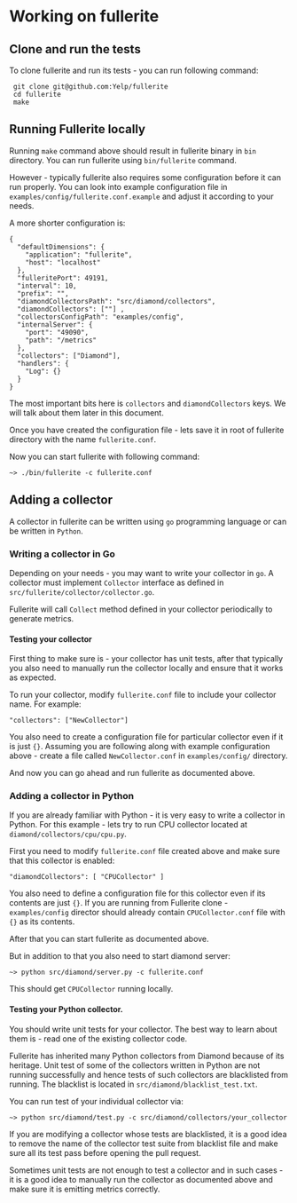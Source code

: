 # Working on fullerite

## Clone and run the tests

To clone fullerite and run its tests - you can run following command:

```
 git clone git@github.com:Yelp/fullerite
 cd fullerite
 make
```

## Running Fullerite locally

Running `make` command above should result in fullerite binary in `bin` directory.
You can run fullerite using `bin/fullerite` command.

However - typically fullerite also requires some configuration before it can
run properly. You can look into example configuration file in `examples/config/fullerite.conf.example`
and adjust it according to your needs.

A more shorter configuration is:

```
{
  "defaultDimensions": {
    "application": "fullerite",
    "host": "localhost"
  },
  "fulleritePort": 49191,
  "interval": 10,
  "prefix": "",
  "diamondCollectorsPath": "src/diamond/collectors",
  "diamondCollectors": [""] ,
  "collectorsConfigPath": "examples/config",
  "internalServer": {
    "port": "49090",
    "path": "/metrics"
  },
  "collectors": ["Diamond"],
  "handlers": {
    "Log": {}
  }
}
```

The most important bits here is `collectors` and `diamondCollectors` keys. We will talk about them
later in this document.

Once you have created the configuration file - lets save it in root of fullerite directory with the name `fullerite.conf`.

Now you can start fullerite with following command:

```
~> ./bin/fullerite -c fullerite.conf
```


## Adding a collector

A collector in fullerite can be written using `go` programming language
or can be written in `Python`.

### Writing a collector in Go

Depending on your needs - you may want to write your collector in `go`. A collector
must implement `Collector` interface as defined in `src/fullerite/collector/collector.go`.

Fullerite will call `Collect` method defined in your collector periodically to generate
metrics.

#### Testing your collector

First thing to make sure is - your collector has unit tests, after that typically
you also need to manually run the collector locally and ensure that it works as expected.

To run your collector, modify `fullerite.conf` file to include your collector name.
For example:

```
"collectors": ["NewCollector"]
```

You also need to create a configuration file for particular collector even if it is just `{}`. Assuming
you are following along with example configuration above - create a file called `NewCollector.conf`
in `examples/config/` directory.

And now you can go ahead and run fullerite as documented above.

### Adding a collector in Python

If you are already familiar with Python - it is very easy to write a collector in Python.
For this example - lets try to run CPU collector located at `diamond/collectors/cpu/cpu.py`.

First you need to modify `fullerite.conf` file created above and make sure that this collector
is enabled:

```
"diamondCollectors": [ "CPUCollector" ]
```

You also need to define a configuration file for this collector even if its contents are just `{}`.
If you are running from Fullerite clone - `examples/config` director should already contain `CPUCollector.conf`
file with `{}` as its contents.

After that you can start fullerite as documented above.

But in addition to that you also need to start diamond server:

```
~> python src/diamond/server.py -c fullerite.conf
```

This should get `CPUCollector` running locally.

#### Testing your Python collector.

You should write unit tests for your collector. The best way to learn about them is - read one
of the existing collector code.

Fullerite has inherited many Python collectors from Diamond because of its heritage. Unit test
of some of the collectors written in Python are not running successfully and hence tests of such
collectors are blacklisted from running. The blacklist is located in `src/diamond/blacklist_test.txt`.

You can run test of your individual collector via:

```
~> python src/diamond/test.py -c src/diamond/collectors/your_collector
```

If you are modifying a collector whose tests are blacklisted, it is a good idea to remove the name of the collector
test suite from blacklist file and make sure all its test pass before opening the pull request.

Sometimes unit tests are not enough to test a collector and in such cases - it is a good idea to manually run
the collector as documented above and make sure it is emitting metrics correctly.
